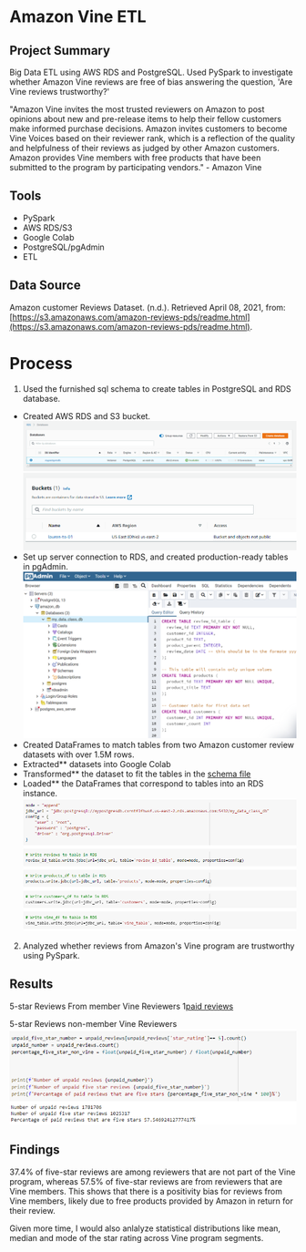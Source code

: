# Amazon Vine ETL

## Project Summary

Big Data ETL using AWS RDS and PostgreSQL. Used PySpark to investigate whether Amazon Vine reviews are free of bias answering the question, 'Are Vine reviews trustworthy?'

"Amazon Vine invites the most trusted reviewers on Amazon to post opinions about new and pre-release items to help their fellow customers make informed purchase decisions. Amazon invites customers to become Vine Voices based on their reviewer rank, which is a reflection of the quality and helpfulness of their reviews as judged by other Amazon customers. Amazon provides Vine members with free products that have been submitted to the program by participating vendors." - Amazon Vine

## Tools
- PySpark
- AWS RDS/S3
- Google Colab
- PostgreSQL/pgAdmin
- ETL

## Data Source

Amazon customer Reviews Dataset. (n.d.). Retrieved April 08, 2021, from: [https://s3.amazonaws.com/amazon-reviews-pds/readme.html](https://s3.amazonaws.com/amazon-reviews-pds/readme.html). 

# Process
1. Used the furnished sql schema to create tables in PostgreSQL and RDS database. 
- Created AWS RDS and S3 bucket. 
![rds](images/aws_rds.png)
![s3](images/s3_bucket.png)
- Set up server connection to RDS, and created production-ready tables in pgAdmin. 
![postgres](images/postgresql_pgadmin.png)
- Created DataFrames to match tables from two Amazon customer review datasets with over 1.5M rows.
- Extracted** datasets into Google Colab
- Transformed** the dataset to fit the tables in the [schema file](../Resources/schema.sql)
- Loaded** the DataFrames that correspond to tables into an RDS instance. 
![load](images/push_to_rds.png)

2. Analyzed whether reviews from Amazon's Vine program are trustworthy using PySpark.

## Results
5-star Reviews From member Vine Reviewers
1[paid reviews](images/paid_reviews.png)

5-star Reviews non-member Vine Reviewers
![unpaid reviews](images/unpaid_reviews.png)

## Findings
37.4% of five-star reviews are among reviewers that are not part of the Vine program, whereas 57.5% of five-star reviews are from reviewers that are Vine members. This shows that there is a positivity bias for reviews from Vine members, likely due to free products provided by Amazon in return for their review.

Given more time, I would also anlalyze statistical distributions like mean, median and mode of the star rating across Vine program segments. 

